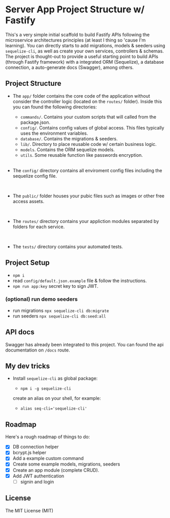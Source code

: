 # Server App Project Structure w/ Fastify 
This's a very simple initial scaffold to build Fastify APIs following the microservice architectures principles (at least I thing so 'cause I'm learning). You can directly starts to add migrations, models & seeders using `sequelize-cli`, as well as create your own services, controllers & schemas. The project is thought-out to provide a useful starting point to build APIs (through Fastify framework) with a integrated ORM (Sequelize), a database connection, a auto-generate docs (Swagger), among others.

## Project Structure

- The `app/` folder contains the core code of the application without consider the controller logic (located on the  `routes/` folder). Inside this you can found the following directories:
    - `commands/`. Contains your custom scripts that will called from the package.json.
    - `config/`. Contains config values of global access. This files typically uses the environment variables. 
    - `database/`. Contains the migrations & seeders.
    - `lib/`. Directory to place reusable code w/ certain business logic.
    - `models`. Contains the ORM sequelize models.
    - `utils`. Some reusable function like passwords encryption.  
    <br>

- The `config/` directory contains all enviroment config files including the sequelize config file.
<br>

- The `public/` folder houses your pubic files such as images or other free access assets.
<br>

- The `routes/` directory contains your appliction modules separated by folders for each service.
<br>

- The `tests/` directory contains your automated tests.

## Project Setup
- `npm i`
- read `config/default.json.example` file & follow the instructions.
- `npm run app:key` secret key to sign JWT. 

### (optional) run demo seeders
- run migrations `npx sequelize-cli db:migrate`
- run seeders `npx sequelize-cli db:seed:all `

## API docs
Swagger has already been integrated to this project. You can found the api documentation on `/docs` route. 

## My dev tricks
- Install `sequelize-cli` as global package:
    - `npm i -g sequelize-cli` <br>

    create an alias on your shell, for example:
    - `alias seq-cli='sequelize-cli'`

## Roadmap
Here's a rough roadmap of things to do:
- [x] DB connection helper
- [x] bcrypt.js helper 
- [x] Add a example custom command 
- [x] Create some example models, migrations, seeders
- [x] Create an app module (complete CRUD). 
- [x] Add JWT authentication 
  - [ ] signin and login

## License
The MIT License (MIT)